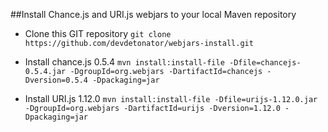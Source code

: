 ##Install Chance.js and URI.js webjars to your local Maven repository
* Clone this GIT repository
`git clone https://github.com/devdetonator/webjars-install.git`

* Install chance.js 0.5.4
`mvn install:install-file -Dfile=chancejs-0.5.4.jar -DgroupId=org.webjars -DartifactId=chancejs -Dversion=0.5.4 -Dpackaging=jar`

* Install URI.js 1.12.0
`mvn install:install-file -Dfile=urijs-1.12.0.jar -DgroupId=org.webjars -DartifactId=urijs -Dversion=1.12.0 -Dpackaging=jar`